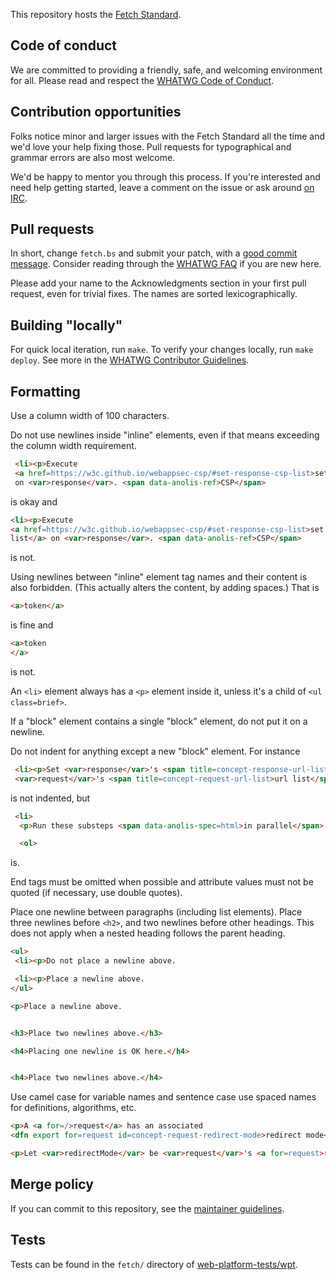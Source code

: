 This repository hosts the [Fetch Standard](https://fetch.spec.whatwg.org/).

## Code of conduct

We are committed to providing a friendly, safe, and welcoming environment for all. Please read and
respect the [WHATWG Code of Conduct](https://whatwg.org/code-of-conduct).

## Contribution opportunities

Folks notice minor and larger issues with the Fetch Standard all the time and we'd love your help
fixing those. Pull requests for typographical and grammar errors are also most welcome.

We'd be happy to mentor you through this process. If you're interested and need help getting
started, leave a comment on the issue or ask around [on IRC](https://whatwg.org/irc).

## Pull requests

In short, change `fetch.bs` and submit your patch, with a
[good commit message](https://github.com/whatwg/meta/blob/main/COMMITTING.md). Consider
reading through the [WHATWG FAQ](https://whatwg.org/faq) if you are new here.

Please add your name to the Acknowledgments section in your first pull request, even for trivial
fixes. The names are sorted lexicographically.

## Building "locally"

For quick local iteration, run `make`. To verify your changes locally, run `make deploy`. See more
in the
[WHATWG Contributor Guidelines](https://github.com/whatwg/meta/blob/main/CONTRIBUTING.md#building).

## Formatting

Use a column width of 100 characters.

Do not use newlines inside "inline" elements, even if that means exceeding the column width
requirement.
```html
 <li><p>Execute
 <a href=https://w3c.github.io/webappsec-csp/#set-response-csp-list>set <var>response</var>'s CSP list</a>
 on <var>response</var>. <span data-anolis-ref>CSP</span>
```
is okay and
  ```html
 <li><p>Execute
 <a href=https://w3c.github.io/webappsec-csp/#set-response-csp-list>set <var>response</var>'s CSP
 list</a> on <var>response</var>. <span data-anolis-ref>CSP</span>
```
is not.

Using newlines between "inline" element tag names and their content is also forbidden. (This
actually alters the content, by adding spaces.) That is
```html
<a>token</a>
```
is fine and
```html
<a>token
</a>
```
is not.

An `<li>` element always has a `<p>` element inside it, unless it's a child of `<ul class=brief>`.

If a "block" element contains a single "block" element, do not put it on a newline.

Do not indent for anything except a new "block" element. For instance
```html
 <li><p>Set <var>response</var>'s <span title=concept-response-url-list>url list</span> to a copy of
 <var>request</var>'s <span title=concept-request-url-list>url list</span>.
```
is not indented, but
```html
 <li>
  <p>Run these substeps <span data-anolis-spec=html>in parallel</span>:

  <ol>
```
is.

End tags must be omitted when possible and attribute values must not be quoted (if necessary, use
double quotes).

Place one newline between paragraphs (including list elements). Place three newlines before `<h2>`,
and two newlines before other headings. This does not apply when a nested heading follows the parent
heading.

```html
<ul>
 <li><p>Do not place a newline above.

 <li><p>Place a newline above.
</ul>

<p>Place a newline above.


<h3>Place two newlines above.</h3>

<h4>Placing one newline is OK here.</h4>


<h4>Place two newlines above.</h4>
```

Use camel case for variable names and sentence case use spaced names for definitions, algorithms,
etc.

```html
<p>A <a for=/>request</a> has an associated
<dfn export for=request id=concept-request-redirect-mode>redirect mode</dfn>,...
```
```html
<p>Let <var>redirectMode</var> be <var>request</var>'s <a for=request>redirect mode</a>.
```

## Merge policy

If you can commit to this repository, see the
[maintainer guidelines](https://github.com/whatwg/meta/blob/main/MAINTAINERS.md).

## Tests

Tests can be found in the `fetch/` directory of
[web-platform-tests/wpt](https://github.com/web-platform-tests/wpt).
